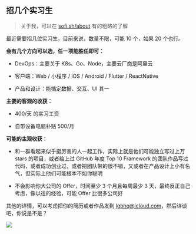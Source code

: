 ## 招几个实习生

> 关于我，可以在 [sofi.sh/about](https://sofi.sh/about) 有的粗略的了解

最近需要招几位实习生，目前来说，数量不限，可能 10 个，如果 20 个也行。

**会有几个方向可以选，任一项能胜任即可：**

* DevOps：主要关于 K8s、Go、Node，主要云厂商是阿里云

* 客户端：Web / 小程序 / iOS / Android / Flutter / ReactNative

* 产品和设计：能搞定数据、交互、UI 其一

**主要的客观的收获：**

* 400/天 的实习工资

* 自带设备电脑补贴 500/月

**可能的主观收获：**

* 和一群看起来似乎挺厉害的人一起工作，实际上就是他们可能独立写过上万 stars 的项目，或者给上过 GitHub 年度 Top 10 Framework 的团队作品写过代码，或者成功创业过，或者把团队带的很不错，又或者在产品设计上小有名气，但实际上他们可能根本不如你聪明

* 不会影响你大公司的 Offer，时间至少 3 个月且每周最少 3 天，最终反正自己考虑，像以往的经验，可能 Offer 比很多公司好

其他的详情，可以考虑把你的简历或者作品发到 [lgbhq@icloud.com](mailto:lgbhq@icloud.com)，然后详谈吧，你说是不是？

![](http://img1.how01.com/imgs/30/f3/3/40190001c473705bf5b7.jpg)


